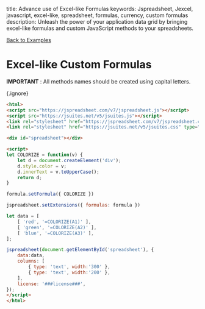title: Advance use of Excel-like Formulas
keywords: Jspreadsheet, Jexcel, javascript, excel-like, spreadsheet, formulas, currency, custom formulas
description: Unleash the power of your application data grid by bringing excel-like formulas and custom JavaScript methods to your spreadsheets.

[Back to Examples](/docs/v7/examples "Back to the examples section")

# Excel-like Custom Formulas

**IMPORTANT** : All methods names should be created using capital letters.

{.ignore}
```html
<html>
<script src="https://jspreadsheet.com/v7/jspreadsheet.js"></script>
<script src="https://jsuites.net/v5/jsuites.js"></script>
<link rel="stylesheet" href="https://jspreadsheet.com/v7/jspreadsheet.css" type="text/css" />
<link rel="stylesheet" href="https://jsuites.net/v5/jsuites.css" type="text/css" />

<div id="spreadsheet"></div>

<script>
let COLORIZE = function(v) {
    let d = document.createElement('div');
    d.style.color = v;
    d.innerText = v.toUpperCase();
    return d;
}

formula.setFormula({ COLORIZE })

jspreadsheet.setExtensions({ formulas: formula })

let data = [
    [ 'red', '=COLORIZE(A1)' ],
    [ 'green', '=COLORIZE(A2)' ],
    [ 'blue', '=COLORIZE(A3)' ],
];

jspreadsheet(document.getElementById('spreadsheet'), {
    data:data,
    columns: [
        { type: 'text', width:'300' },
        { type: 'text', width:'200' },
    ],
    license: '###license###',
});
</script>
</html>
```
